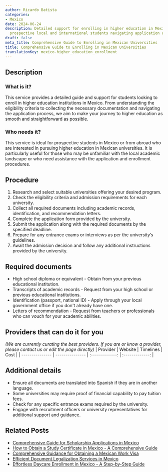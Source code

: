 ```yaml
---
author: Ricardo Batista
categories:
- Mexico
date: 2024-06-24
description: Detailed support for enrolling in higher education in Mexico. Ideal for
  prospective local and international students navigating application and enrollment.
draft: false
meta_title: Comprehensive Guide to Enrolling in Mexican Universities
title: Comprehensive Guide to Enrolling in Mexican Universities
translationKey: mexico-higher_education_enrollment
---
```



## Description
### What is it?
This service provides a detailed guide and support for students looking to enroll in higher education institutions in Mexico. From understanding the eligibility criteria to collecting the necessary documentation and navigating the application process, we aim to make your journey to higher education as smooth and straightforward as possible.

### Who needs it?
This service is ideal for prospective students in Mexico or from abroad who are interested in pursuing higher education in Mexican universities. It is particularly useful for those who may be unfamiliar with the local academic landscape or who need assistance with the application and enrollment procedures.

## Procedure

1. Research and select suitable universities offering your desired program.
2. Check the eligibility criteria and admission requirements for each university.
3. Collect all required documents including academic records, identification, and recommendation letters.
4. Complete the application form provided by the university.
5. Submit the application along with the required documents by the specified deadline.
6. Prepare for any entrance exams or interviews as per the university’s guidelines.
7. Await the admission decision and follow any additional instructions provided by the university.


## Required documents

- High school diploma or equivalent - Obtain from your previous educational institution.
- Transcripts of academic records - Request from your high school or previous educational institutions.
- Identification (passport, national ID) - Apply through your local government office if you don't already have one.
- Letters of recommendation - Request from teachers or professionals who can vouch for your academic abilities.


## Providers that can do it for you
_(We are currently curating the best providers. If you are or know a provider, please contact us or edit the page directly)_
| Provider        |     Website     |     Timelines    |       Cost      |
| --------------- | --------------- |  :-------------: | :-------------: |

## Additional details

- Ensure all documents are translated into Spanish if they are in another language.
- Some universities may require proof of financial capability to pay tuition fees.
- Check for any specific entrance exams required by the university.
- Engage with recruitment officers or university representatives for additional support and guidance.

## Related Posts

- [Comprehensive Guide for Scholarship Applications in Mexico](https://tramitit.com/guides/mexico/scholarship_application/)
- [How to Obtain a Study Certificate in Mexico - A Comprehensive Guide](https://tramitit.com/guides/mexico/study_certificate/)
- [Comprehensive Guidance for Obtaining a Mexican Work Visa](https://tramitit.com/guides/mexico/work_visa_processing/)
- [Efficient Document Legalization Services in Mexico](https://tramitit.com/guides/mexico/document_legalization/)
- [Effortless Daycare Enrollment in Mexico - A Step-by-Step Guide](https://tramitit.com/guides/mexico/daycare_enrollment/)
